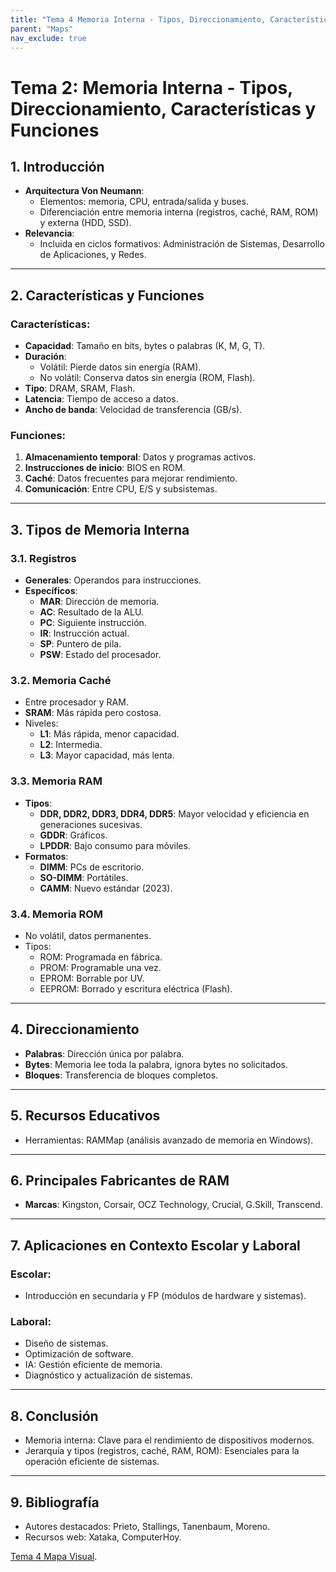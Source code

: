 ```yaml
---
title: "Tema 4 Memoria Interna - Tipos, Direccionamiento, Características y Funciones"
parent: "Maps"
nav_exclude: true
---
```



# Tema 2: Memoria Interna - Tipos, Direccionamiento, Características y Funciones

## 1. Introducción
- **Arquitectura Von Neumann**:
  - Elementos: memoria, CPU, entrada/salida y buses.
  - Diferenciación entre memoria interna (registros, caché, RAM, ROM) y externa (HDD, SSD).
- **Relevancia**:
  - Incluida en ciclos formativos: Administración de Sistemas, Desarrollo de Aplicaciones, y Redes.

---

## 2. Características y Funciones
### Características:
- **Capacidad**: Tamaño en bits, bytes o palabras (K, M, G, T).
- **Duración**:
  - Volátil: Pierde datos sin energía (RAM).
  - No volátil: Conserva datos sin energía (ROM, Flash).
- **Tipo**: DRAM, SRAM, Flash.
- **Latencia**: Tiempo de acceso a datos.
- **Ancho de banda**: Velocidad de transferencia (GB/s).

### Funciones:
1. **Almacenamiento temporal**: Datos y programas activos.
2. **Instrucciones de inicio**: BIOS en ROM.
3. **Caché**: Datos frecuentes para mejorar rendimiento.
4. **Comunicación**: Entre CPU, E/S y subsistemas.

---

## 3. Tipos de Memoria Interna
### 3.1. Registros
- **Generales**: Operandos para instrucciones.
- **Específicos**:
  - **MAR**: Dirección de memoria.
  - **AC**: Resultado de la ALU.
  - **PC**: Siguiente instrucción.
  - **IR**: Instrucción actual.
  - **SP**: Puntero de pila.
  - **PSW**: Estado del procesador.

### 3.2. Memoria Caché
- Entre procesador y RAM.
- **SRAM**: Más rápida pero costosa.
- Niveles:
  - **L1**: Más rápida, menor capacidad.
  - **L2**: Intermedia.
  - **L3**: Mayor capacidad, más lenta.

### 3.3. Memoria RAM
- **Tipos**:
  - **DDR, DDR2, DDR3, DDR4, DDR5**: Mayor velocidad y eficiencia en generaciones sucesivas.
  - **GDDR**: Gráficos.
  - **LPDDR**: Bajo consumo para móviles.
- **Formatos**:
  - **DIMM**: PCs de escritorio.
  - **SO-DIMM**: Portátiles.
  - **CAMM**: Nuevo estándar (2023).

### 3.4. Memoria ROM
- No volátil, datos permanentes.
- Tipos:
  - ROM: Programada en fábrica.
  - PROM: Programable una vez.
  - EPROM: Borrable por UV.
  - EEPROM: Borrado y escritura eléctrica (Flash).

---

## 4. Direccionamiento
- **Palabras**: Dirección única por palabra.
- **Bytes**: Memoria lee toda la palabra, ignora bytes no solicitados.
- **Bloques**: Transferencia de bloques completos.

---

## 5. Recursos Educativos
- Herramientas: RAMMap (análisis avanzado de memoria en Windows).

---

## 6. Principales Fabricantes de RAM
- **Marcas**: Kingston, Corsair, OCZ Technology, Crucial, G.Skill, Transcend.

---

## 7. Aplicaciones en Contexto Escolar y Laboral
### Escolar:
- Introducción en secundaria y FP (módulos de hardware y sistemas).
### Laboral:
- Diseño de sistemas.
- Optimización de software.
- IA: Gestión eficiente de memoria.
- Diagnóstico y actualización de sistemas.

---

## 8. Conclusión
- Memoria interna: Clave para el rendimiento de dispositivos modernos.
- Jerarquía y tipos (registros, caché, RAM, ROM): Esenciales para la operación eficiente de sistemas.

---

## 9. Bibliografía
- Autores destacados: Prieto, Stallings, Tanenbaum, Moreno.
- Recursos web: Xataka, ComputerHoy.

[Tema 4 Mapa Visual](tema4map.html).